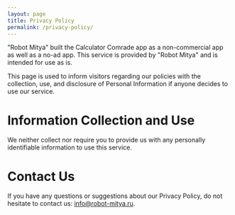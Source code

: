 ```yaml
---
layout: page
title: Privacy Policy
permalink: /privacy-policy/
---
```


"Robot Mitya" built the Calculator Comrade app as a non-commercial app as well as a no-ad app. This service is provided by "Robot Mitya" and is intended for use as is.

This page is used to inform visitors regarding our policies with the collection, use, and disclosure of Personal Information if anyone decides to use our service.

# Information Collection and Use
We neither collect nor require you to provide us with any personally identifiable information to use this service.

# Contact Us
If you have any questions or suggestions about our Privacy Policy, do not hesitate to contact us: <info@robot-mitya.ru>.
